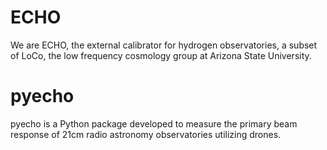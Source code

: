 # ECHO

We are ECHO, the external calibrator for hydrogen observatories, a subset of LoCo, the low frequency cosmology group at Arizona State University.

# pyecho

pyecho is a Python package developed to measure the primary beam response of 21cm radio astronomy observatories utilizing drones. 
